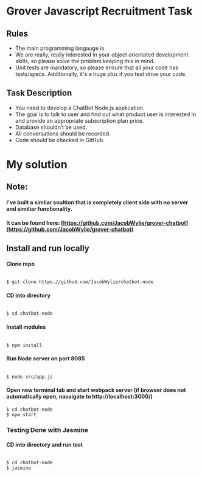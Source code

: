 # Grover Javascript Recruitment Task

## Rules
* The main programming langauge is 
* We are really, really interested in your object orientated development skills, so please solve the problem keeping this in mind.
* Unit tests are mandatory, so please ensure that all your code has tests/specs. Additionally, it's a huge plus if you test drive your code.

## Task Description
* You need to develop a ChatBot Node.js application.
* The goal is to talk to user and find out what product user is interested in and provide an appropriate subscription plan price.
* Database shouldn’t be used.
* All conversations should be recorded.
* Code should be checked in GitHub.

# My solution

## Note: 
#### I've built a simliar soultion that is completely client side with no server and similiar functionality.
#### It can be found here: [https://github.com/JacobWylie/grover-chatbot](https://github.com/JacobWylie/grover-chatbot)

## Install and run locally

#### Clone repo

```

$ git clone https://github.com/JacobWylie/chatbot-node

```

#### CD into directory

```

$ cd chatbot-node

```

#### Install modules

```

$ npm install

```

#### Run Node server on port 8085

```

$ node src/app.js

```

#### Open new terminal tab and start webpack server (if browser does not automatically open, navaigate to http://localhost:3000/)

```
$ cd chatbot-node
$ npm start

```


### Testing Done with Jasmine
#### CD into directory and run test

```

$ cd chatbot-node
$ jasmine

```





















